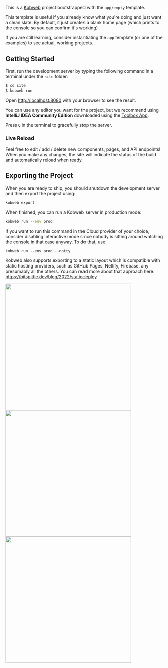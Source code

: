 This is a [Kobweb](https://github.com/varabyte/kobweb) project bootstrapped with the `app/empty` template.

This template is useful if you already know what you're doing and just want a clean slate. By default, it
just creates a blank home page (which prints to the console so you can confirm it's working)

If you are still learning, consider instantiating the `app` template (or one of the examples) to see actual,
working projects.

## Getting Started

First, run the development server by typing the following command in a terminal under the `site` folder:

```bash
$ cd site
$ kobweb run
```

Open [http://localhost:8080](http://localhost:8080) with your browser to see the result.

You can use any editor you want for the project, but we recommend using **IntelliJ IDEA Community Edition** downloaded
using the [Toolbox App](https://www.jetbrains.com/toolbox-app/).

Press `Q` in the terminal to gracefully stop the server.

### Live Reload

Feel free to edit / add / delete new components, pages, and API endpoints! When you make any changes, the site will
indicate the status of the build and automatically reload when ready.

## Exporting the Project

When you are ready to ship, you should shutdown the development server and then export the project using:

```bash
kobweb export
```

When finished, you can run a Kobweb server in production mode:

```bash
kobweb run --env prod
```

If you want to run this command in the Cloud provider of your choice, consider disabling interactive mode since nobody
is sitting around watching the console in that case anyway. To do that, use:

```bash!
kobweb run --env prod --notty
```

Kobweb also supports exporting to a static layout which is compatible with static hosting providers, such as GitHub
Pages, Netlify, Firebase, any presumably all the others. You can read more about that approach here:
https://bitspittle.dev/blog/2022/staticdeploy

<img src="Capture](https://github.com/pushpak-gosavi/LandingPage/assets/70949133/2ccecf84-f8d3-449a-a0a2-57dbb83a5dd7" width="400" height="400"/>
<img src = "https://github.com/pushpak-gosavi/LandingPage/assets/70949133/087aa714-4be5-44d0-8fe5-d902681c507a" width="400" height="400" />
<img src = "https://github.com/pushpak-gosavi/LandingPage/assets/70949133/d3b14381-dc1c-4584-84c2-5a00ea2ca1bc" width="400" height="400" />


